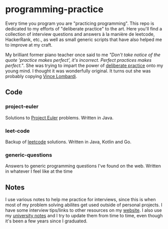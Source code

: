 # programming-practice 
Every time you program you are "practicing programming". This repo is dedicated to my efforts of "deliberate practice" to the art. Here you'll find a collection of interview questions and answers à la manière de leetcode, HackerRank, etc., as well as small generic scripts that have also helped me to improve at my craft. 

My brilliant former piano teacher once said to me _"Don't take notice of the quote 'practice makes perfect', it's incorrect. Perfect practices makes perfect."_. She was trying to impart the power of [deliberate practice](https://jamesclear.com/deliberate-practice-theory) onto my young mind. I thought it was wonderfully original. It turns out she was probably copying [Vince Lombardi](https://www.brainyquote.com/quotes/vince_lombardi_138158). 

## Code 

### project-euler
Solutions to [Project Euler](https://projecteuler.net/) problems. Written in Java. 

### leet-code
Backup of [leetcode](http://leetcode.com) solutions. Written in Java, Kotlin and Go.

### generic-questions
Answers to generic programming questions I've found on the web. Written in whatever I feel like at the time

## Notes
I use various notes to help me practice for interviews, since this is when most of my problem solving abilites get used outside of personal projects. I have some interview tips/links to other resources on my [website](wwww.elliotalker.com). I also use my [university notes](https://github.com/elliotalker/university-notes) and I try to update them from time to time, even though it's been a few years since I graduated.  
